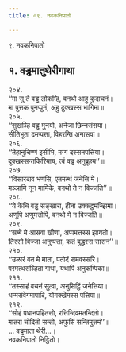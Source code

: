 ```yaml
---
title: ०९. नवकनिपातो

---
```

९. नवकनिपातो  


## १. वड्ढमातुथेरीगाथा

२०४.  
‘‘मा सु ते वड्ढ लोकम्हि, वनथो आहु कुदाचनं।  
मा पुत्तक पुनप्पुनं, अहु दुक्खस्स भागिमा॥  
२०५.  
‘‘सुखञ्हि वड्ढ मुनयो, अनेजा छिन्‍नसंसया।  
सीतिभूता दमप्पत्ता, विहरन्ति अनासवा॥  
२०६.  
‘‘तेहानुचिण्णं इसीभि, मग्गं दस्सनपत्तिया।  
दुक्खस्सन्तकिरियाय, त्वं वड्ढ अनुब्रूहय’’॥  
२०७.  
‘‘विसारदाव भणसि, एतमत्थं जनेत्ति मे।  
मञ्‍ञामि नून मामिके, वनथो ते न विज्‍जति’’॥  
२०८.  
‘‘ये केचि वड्ढ सङ्खारा, हीना उक्‍कट्ठमज्झिमा।  
अणूपि अणुमत्तोपि, वनथो मे न विज्‍जति॥  
२०९.  
‘‘सब्बे मे आसवा खीणा, अप्पमत्तस्स झायतो।  
तिस्सो विज्‍जा अनुप्पत्ता, कतं बुद्धस्स सासनं’’॥  
२१०.  
‘‘उळारं वत मे माता, पतोदं समवस्सरि।  
परमत्थसञ्हिता गाथा, यथापि अनुकम्पिका॥  
२११.  
‘‘तस्साहं वचनं सुत्वा, अनुसिट्ठिं जनेत्तिया।  
धम्मसंवेगमापादिं, योगक्खेमस्स पत्तिया॥  
२१२.  
‘‘सोहं पधानपहितत्तो, रत्तिन्दिवमतन्दितो।  
मातरा चोदितो सन्तो, अफुसिं सन्तिमुत्तमं’’॥  
… वड्ढमाता थेरी…।  
नवकनिपातो निट्ठितो।  